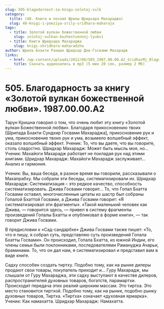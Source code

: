 ```yaml
---
slug: 505-blagodarnost-za-knigu-zolotoj-vulk
category:
  title: (48. Книги и поэзия Шрилы Шридхара Махараджа)
  slug: 48-knigi-i-poeziya-srily-sridhara-maharaja
tags:
  - title: Золотой вулкан божественной любви
    slug: zolotoj-vulkan-bozhestvennoj-lyubvi
  - title: Книги Шридхара Махараджа
    slug: knigi-shridhara-maharadzha
author: Шрила Бхакти Ракшак Шридхар Дев-Госвами Махарадж
links:
  - href: /wp-content/uploads/2012/08/505_1987.00.00.A2_SridharMj_Blagodarnost_za_knigu_Zolotoy_vulkan_bojestvennoy_lyubvi.mp3
    title: Скачать аудиозапись в mp3 (5 мин 20 сек, размер 2 Мб)
---
```


# 505. Благодарность за книгу «Золотой вулкан божественной любви». 1987.00.00.A2

Тарун Кришна говорил о том, что очень любит эту книгу «Золотой вулкан Божественной любви». Благодаря прикосновению твоих [Шрипада Бхакти Сундхир Госвами Махараджа], прикосновение рук и ума, прикосновение твоих рук и ума, возымело волшебный эффект, оказало волшебный эффект. Ученик: То, что вы даете, что вы говорите, столь сладостно. Шридхар Махарадж: Может быть мысль моя, но… Ученик: Махайоги Махарадж работает не покладая рук над этими книгами. Шридхар Махарадж: Махайоги Махарадж заслуживает… Анализ и гармония.

Ученик: Вы, ваша беседа, в разное время вы говорили, рассказывали о Махапрабху. Мы собрали эти беседы, систематизировали их. Шридхар Махарадж: Систематизация – это редкое качество, способность систематизировать. Джива Госвами говорит… То, что Гопал Бхатта Госвами оставил, многочисленные цитаты из шастр был собраны Гопалой Бхаттой Госвами, а Джива Госвами говорит: «Я систематизировал эти фрагменты». «Такой маленький человек как Джива, — говорится здесь, — привел в систему фрагменты произведений Гопалы Бхатты и опубликовал в форме книги», — так говорит Джива Госвами.

В предисловии к «Сад-сандарбхе» Джива Госвами также пишет: «То, что я пишу, я собрал суть, представляю суть произведений Гопала Бхатты Госвами». Он происходил, Гопала Бхатта, из южной Индии, его члены семьи были поклонниками, последователями Рамануджа Ачарьи, браминами. То, что он дал нам, я систематизировал и представил вам в виде книге.

Садху способен создать тиртху. Подобно тому, как на рынке дилеры продают свои товары, покупатель приходит и… Гуру Махарадж, мы слышали от Гуру Махараджа, эти садху выступают в качестве дилеров, распространителей духовных товаров, богатств, парамартхи. Происходит передача этих реалий широким массам. Это тиртха. Это место становится тиртхой. Подобно тому, как на рынке, подобно рынку духовных товаров, Тиртха. «Тиртха» означает «духовная ярмарка». Ученик: Как намахатта. Шридхар Махарадж: Намахатта.

